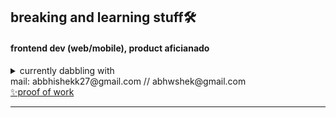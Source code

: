 ## breaking and learning stuff🛠️

#### frontend dev (web/mobile), product aficianado

<details>
  <summary>currently dabbling with </summary>
solana
</details>




<div>mail: abbhishekk27@gmail.com // abhwshek@gmail.com  <div> <a href="https://abhishek27.com">✨proof of work  </a> </div> </div></div>


---
